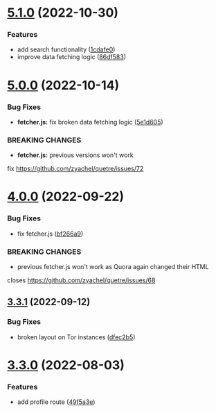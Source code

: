 # [5.1.0](https://github.com/zyachel/quetre/compare/v5.0.0...v5.1.0) (2022-10-30)


### Features

* add search functionality ([1cdafe0](https://github.com/zyachel/quetre/commit/1cdafe0380df6e00285777f757c0b2c76b78b371))
* improve data fetching logic ([86df583](https://github.com/zyachel/quetre/commit/86df58367a147939ebd4057071d5450556737eac))



# [5.0.0](https://github.com/zyachel/quetre/compare/v4.0.0...v5.0.0) (2022-10-14)


### Bug Fixes

* **fetcher.js:** fix broken data fetching logic ([5e1d605](https://github.com/zyachel/quetre/commit/5e1d60525ed04d22cbc71c101fbbb96f4e200b73))


### BREAKING CHANGES

* **fetcher.js:** previous versions won't work

fix https://github.com/zyachel/quetre/issues/72



# [4.0.0](https://github.com/zyachel/quetre/compare/v3.3.1...v4.0.0) (2022-09-22)


### Bug Fixes

* fix fetcher.js ([bf266a9](https://github.com/zyachel/quetre/commit/bf266a9a8971b55400f934a1e2338e83d8fd4d38))


### BREAKING CHANGES

* previous fetcher.js won't work as Quora again changed their HTML

closes https://github.com/zyachel/quetre/issues/68



## [3.3.1](https://github.com/zyachel/quetre/compare/v3.3.0...v3.3.1) (2022-09-12)


### Bug Fixes

* broken layout on Tor instances ([dfec2b5](https://github.com/zyachel/quetre/commit/dfec2b5ebd0413606f64cd9f67a370aaf3d809fa))



# [3.3.0](https://github.com/zyachel/quetre/compare/v3.2.0...v3.3.0) (2022-08-03)


### Features

* add profile route ([49f5a3e](https://github.com/zyachel/quetre/commit/49f5a3e74e1c5cfd058ab2a1cc12bf5d9799a1c7))



